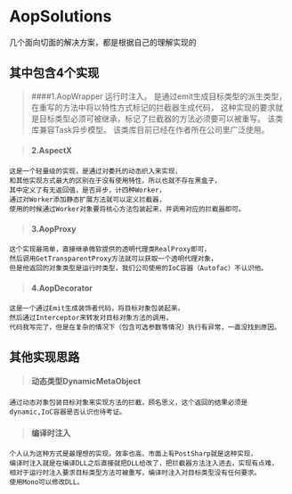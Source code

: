# AopSolutions
几个面向切面的解决方案，都是根据自己的理解实现的

## 其中包含4个实现
>####1.AopWrapper
    运行时注入。
    是通过emit生成目标类型的派生类型，
	在重写的方法中将以特性方式标记的拦截器生成代码，
	这种实现的要求就是目标类型必须可被继承，标记了拦截器的方法必须要可以被重写。
	该类库兼容Task异步模型。
	该类库目前已经在作者所在公司里广泛使用。
	
>#### 2.AspectX
	这是一个轻量级的实现，是通过对委托的动态织入来实现，
	和其他实现方式最大的区别在于没有使用特性，所以也就不存在黑盒子，
	其中定义了有无返回值，是否异步，计四种Worker，
	通过对Worker添加静态扩展方法就可以定义拦截器，
	使用的时候通过Worker对象要将核心方法包装起来，并调用对应的拦截器即可。

>#### 3.AopProxy
	这个实现最简单，直接继承微软提供的透明代理类RealProxy即可，
	然后调用GetTransparentProxy方法就可以获取一个透明代理对象，
	但是他返回的对象类型是运行时类型，我们公司使用的IoC容器（Autofac）不认识他。

>#### 4.AopDecorator
	这是一个通过Emit生成装饰者代码，将目标对象包装起来，
	然后通过Interceptor来转发对目标对象方法的调用，
	代码我写完了，但是在复杂的情况下（包含可选参数等情况）执行有异常，一直没找到原因。

## 其他实现思路

>#### 动态类型DynamicMetaObject
	通过动态对象包装目标对象来实现方法的拦截，顾名思义，这个返回的结果必须是dynamic,IoC容器是否认识也待考证。
	
>#### 编译时注入
	个人认为这种方式是最理想的实现，效率也高，市面上有PostSharp就是这种实现，
	编译时注入就是在编译DLL之后直接就把DLL给改了，把拦截器方法注入进去，实现有点难，
	相对于运行时注入要求目标类型方法可被重写，编译时注入对目标类型没有任何要求。
	使用Mono可以修改DLL。	